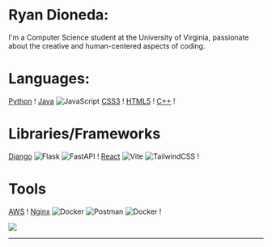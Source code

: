 # Ryan Dioneda:
I'm a Computer Science student at the University of Virginia, passionate about the creative and human-centered aspects of coding.


# Languages:
[Python](https://img.shields.io/badge/python-3670A0?style=flat-square&logo=python&logoColor=ffdd54) !
[Java](https://img.shields.io/badge/java-%23ED8B00.svg?style=flat-square&logo=openjdk&logoColor=white) ![JavaScript](https://img.shields.io/badge/javascript-%23323330.svg?style=flat-square&logo=javascript&logoColor=%23F7DF1E) 
[CSS3](https://img.shields.io/badge/css3-%231572B6.svg?style=flat-square&logo=css3&logoColor=white) !
[HTML5](https://img.shields.io/badge/html5-%23E34F26.svg?style=flat-square&logo=html5&logoColor=white) !
[C++](https://img.shields.io/badge/c++-%2300599C.svg?style=flat-square&logo=c%2B%2B&logoColor=white) !



# Libraries/Frameworks
[Django](https://img.shields.io/badge/django-%23092E20.svg?style=flat-square&logo=django&logoColor=white) ![Flask](https://img.shields.io/badge/flask-%23000.svg?style=flat-square&logo=flask&logoColor=white) ![FastAPI](https://img.shields.io/badge/FastAPI-005571?style=flat-square&logo=fastapi) !
[React](https://img.shields.io/badge/react-%2320232a.svg?style=flat-square&logo=react&logoColor=%2361DAFB) ![Vite](https://img.shields.io/badge/vite-%23646CFF.svg?style=flat-square&logo=vite&logoColor=white) ![TailwindCSS](https://img.shields.io/badge/tailwindcss-%2338B2AC.svg?style=flat-square&logo=tailwind-css&logoColor=white) !


# Tools
[AWS](https://img.shields.io/badge/AWS-%23FF9900.svg?style=flat-square&logo=amazon-aws&logoColor=white) !
[Nginx](https://img.shields.io/badge/nginx-%23009639.svg?style=flat-square&logo=nginx&logoColor=white) ![Docker](https://img.shields.io/badge/docker-%230db7ed.svg?style=flat-square&logo=docker&logoColor=white) ![Postman](https://img.shields.io/badge/Postman-FF6C37?style=flat-square&logo=postman&logoColor=white)
![Docker](https://img.shields.io/badge/docker-%230db7ed.svg?style=flat-square&logo=docker&logoColor=white) !





<!--![](https://nirzak-streak-stats.vercel.app/?user=ryandioneda&theme=transparent&hide_border=true)<br/> -->
![](https://github-readme-stats.vercel.app/api/top-langs/?username=ryandioneda&theme=transparent&hide_border=true&include_all_commits=false&count_private=false&layout=compact)

---
<!-- [![](https://visitcount.itsvg.in/api?id=ryandioneda&icon=0&color=0)](https://visitcount.itsvg.in) -->

<!-- Proudly created with GPRM ( https://gprm.itsvg.in ) -->
